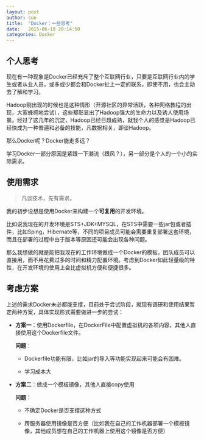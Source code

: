 ```yaml
---
layout: post
author: sun
title:  "Docker：一些思考"
date:   2015-06-18 20:14:50
categories: Docker
---
```


## 个人思考

现在有一种现象是Docker已经充斥了整个互联网行业，只要是互联网行业内的学生或者从业人员，或多或少都会和Docker扯上一定的联系，即使不用，也会主动去了解和学习。

Hadoop刚出现的时候也是这种情形（开源社区的异常活跃，各种网络教程的出现，大家蜂拥地尝试），这些都彰显出了Hadoop强大的生命力以及诱人使用场景。经过了这几年的沉淀，Hadoop已经日趋成熟，就我个人的感觉是Hadoop已经快成为一种普遍和必备的技能，凡数据相关，即谈Hadoop。

那么Docker呢？Docker能走多远？

学习Docker一部分原因是紧跟一下潮流（跟风？），另一部分是个人的一个小的实际需求。

## 使用需求

>凡谈技术，先有需求。

我的初步设想是使用Docker来构建一个**可复用**的开发环境。

比如说我现在的开发环境是STS+JDK+MYSQL，在STS中需要一些jar包或者插件，比如Sping，Hibernate等，不同的项目成员可能会需要重复部署这套环境，而且在部署的过程中由于版本等原因还可能会出现各种问题。

那么我想做的就是能把我现在的工作环境做成一个Docker的模板，团队成员可以直接用，而不用花费过多的时间和精力配置环境。考虑到Docker如此轻量级的特性，在开发环境的使用上会比虚拟机方便和便捷很多。

## 考虑方案

上述的需求Docker未必都能支撑，目前处于尝试阶段，就现有调研和使用结果暂定两种方案，具体实现形式需要做进一步的尝试：

 - **方案一**：使用Dockerfile，在DockerFile中配置虚拟机的各项内容，其他人直接使用这个Dockerfile文件。
	 
	 **问题**：
	 
	 - Dockerfile功能有限，比如jar的导入等功能实现起来可能会有困难。
	 
	 - 学习成本大
			
 - **方案二**：做成一个模板镜像，其他人直接copy使用
 
	**问题**：
	
	 - 不确定Docker是否支撑这种方式
	 
	 - 跨服务器使用镜像是否方便（比如我在自己的工作机器部署一个模板镜像，其他成员想在自己的工作机器上使用这个镜像是否方便）
